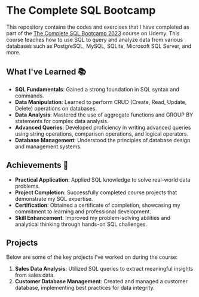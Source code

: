 # The Complete SQL Bootcamp 

This repository contains the codes and exercises that I have completed as part of the [The Complete SQL Bootcamp 2023](https://www.udemy.com/course/the-complete-sql-bootcamp/) course on Udemy. This course teaches how to use SQL to query and analyze data from various databases such as PostgreSQL, MySQL, SQLite, Microsoft SQL Server, and more.

## What I've Learned 📚

- **SQL Fundamentals**: Gained a strong foundation in SQL syntax and commands.
- **Data Manipulation**: Learned to perform CRUD (Create, Read, Update, Delete) operations on databases.
- **Data Analysis**: Mastered the use of aggregate functions and GROUP BY statements for complex data analysis.
- **Advanced Queries**: Developed proficiency in writing advanced queries using string operations, comparison operations, and logical operators.
- **Database Management**: Understood the principles of database design and management systems.

## Achievements 🌟

- **Practical Application**: Applied SQL knowledge to solve real-world data problems.
- **Project Completion**: Successfully completed course projects that demonstrate my SQL expertise.
- **Certification**: Obtained a certificate of completion, showcasing my commitment to learning and professional development.
- **Skill Enhancement**: Improved my problem-solving abilities and analytical thinking through hands-on SQL challenges.

## Projects

Below are some of the key projects I've worked on during the course:

1. **Sales Data Analysis**: Utilized SQL queries to extract meaningful insights from sales data.
2. **Customer Database Management**: Created and managed a customer database, implementing best practices for data integrity.

